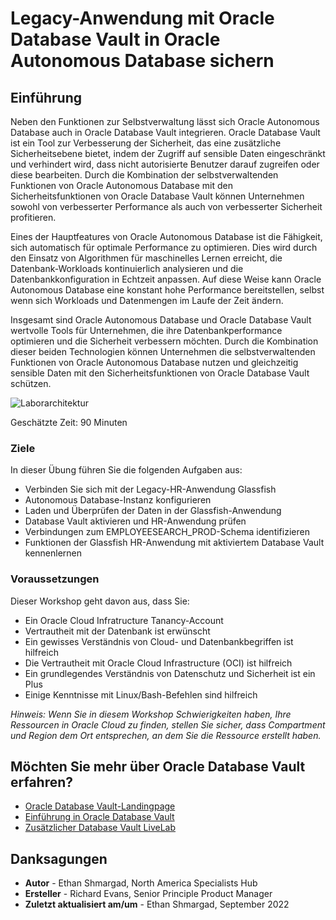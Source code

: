 # Legacy-Anwendung mit Oracle Database Vault in Oracle Autonomous Database sichern

## Einführung

Neben den Funktionen zur Selbstverwaltung lässt sich Oracle Autonomous Database auch in Oracle Database Vault integrieren. Oracle Database Vault ist ein Tool zur Verbesserung der Sicherheit, das eine zusätzliche Sicherheitsebene bietet, indem der Zugriff auf sensible Daten eingeschränkt und verhindert wird, dass nicht autorisierte Benutzer darauf zugreifen oder diese bearbeiten. Durch die Kombination der selbstverwaltenden Funktionen von Oracle Autonomous Database mit den Sicherheitsfunktionen von Oracle Database Vault können Unternehmen sowohl von verbesserter Performance als auch von verbesserter Sicherheit profitieren.

Eines der Hauptfeatures von Oracle Autonomous Database ist die Fähigkeit, sich automatisch für optimale Performance zu optimieren. Dies wird durch den Einsatz von Algorithmen für maschinelles Lernen erreicht, die Datenbank-Workloads kontinuierlich analysieren und die Datenbankkonfiguration in Echtzeit anpassen. Auf diese Weise kann Oracle Autonomous Database eine konstant hohe Performance bereitstellen, selbst wenn sich Workloads und Datenmengen im Laufe der Zeit ändern.

Insgesamt sind Oracle Autonomous Database und Oracle Database Vault wertvolle Tools für Unternehmen, die ihre Datenbankperformance optimieren und die Sicherheit verbessern möchten. Durch die Kombination dieser beiden Technologien können Unternehmen die selbstverwaltenden Funktionen von Oracle Autonomous Database nutzen und gleichzeitig sensible Daten mit den Sicherheitsfunktionen von Oracle Database Vault schützen.

![Laborarchitektur](images/intro-architecture.png)

Geschätzte Zeit: 90 Minuten

### Ziele

In dieser Übung führen Sie die folgenden Aufgaben aus:

*   Verbinden Sie sich mit der Legacy-HR-Anwendung Glassfish
*   Autonomous Database-Instanz konfigurieren
*   Laden und Überprüfen der Daten in der Glassfish-Anwendung
*   Database Vault aktivieren und HR-Anwendung prüfen
*   Verbindungen zum EMPLOYEESEARCH\_PROD-Schema identifizieren
*   Funktionen der Glassfish HR-Anwendung mit aktiviertem Database Vault kennenlernen

### Voraussetzungen

Dieser Workshop geht davon aus, dass Sie:

*   Ein Oracle Cloud Infratructure Tanancy-Account
*   Vertrautheit mit der Datenbank ist erwünscht
*   Ein gewisses Verständnis von Cloud- und Datenbankbegriffen ist hilfreich
*   Die Vertrautheit mit Oracle Cloud Infrastructure (OCI) ist hilfreich
*   Ein grundlegendes Verständnis von Datenschutz und Sicherheit ist ein Plus
*   Einige Kenntnisse mit Linux/Bash-Befehlen sind hilfreich

_Hinweis: Wenn Sie in diesem Workshop Schwierigkeiten haben, Ihre Ressourcen in Oracle Cloud zu finden, stellen Sie sicher, dass Compartment und Region dem Ort entsprechen, an dem Sie die Ressource erstellt haben._

## Möchten Sie mehr über Oracle Database Vault erfahren?

*   [Oracle Database Vault-Landingpage](https://www.oracle.com/security/database-security/database-vault/)
*   [Einführung in Oracle Database Vault](https://docs.oracle.com/database/121/DVADM/dvintro.htm#DVADM001)
*   [Zusätzlicher Database Vault LiveLab](https://apexapps.oracle.com/pls/apex/r/dbpm/livelabs/view-workshop?wid=682&clear=RR,180&session=100352880546347)

## Danksagungen

*   **Autor** - Ethan Shmargad, North America Specialists Hub
*   **Ersteller** - Richard Evans, Senior Principle Product Manager
*   **Zuletzt aktualisiert am/um** - Ethan Shmargad, September 2022